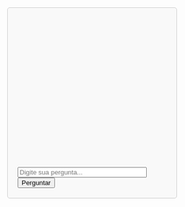 <!DOCTYPE html>
<html lang="en">
<head>
<meta charset="UTF-8">
<meta name="viewport" content="width=device-width, initial-scale=1.0">
<title>Agente Lógico de Inteligência Artificial</title>
<script src="https://cdn.jsdelivr.net/npm/@tensorflow/tfjs"></script>
<script src="https://cdn.jsdelivr.net/npm/@tensorflow-models/qna"></script>
<style>
    #chat-container {
        width: 300px;
        margin: 0 auto;
        padding: 20px;
        border: 1px solid #ccc;
        border-radius: 5px;
        background-color: #f9f9f9;
    }
    #chat-box {
        height: 300px;
        overflow-y: scroll;
    }
    #user-input {
        width: calc(100% - 40px);
    }
</style>
</head>
<body>

<div id="chat-container">
    <div id="chat-box"></div>
    <input type="text" id="user-input" placeholder="Digite sua pergunta...">
    <button onclick="askQuestion()">Perguntar</button>
</div>

<script>
    let modelPromise;

   
    async function loadModel() {
        modelPromise = qna.load();
        await modelPromise;
    }

   
    async function respondToQuestion(question) {
        const model = await modelPromise;
        const answers = await model.findAnswers(question);
        return answers;
    }

    
    function displayMessage(sender, message) {
        var chatBox = document.getElementById("chat-box");
        var messageElement = document.createElement("div");
        messageElement.innerHTML = "<strong>" + sender + "</strong>: " + message;
        chatBox.appendChild(messageElement);
        chatBox.scrollTop = chatBox.scrollHeight;
    }

    
    async function askQuestion() {
        var question = document.getElementById("user-input").value;
        if (question.trim() !== "") {
            displayMessage("Você:", question);
            const answers = await respondToQuestion(question);
            if (answers && answers.length > 0) {
                displayMessage("Agente de IA:", answers[0].text);
            } else {
                displayMessage("Agente de IA:", "Desculpe, não encontrei uma resposta para essa pergunta



